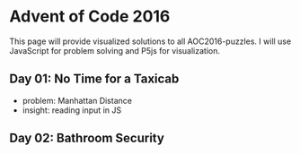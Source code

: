 # Advent of Code 2016

This page will provide visualized solutions to all AOC2016-puzzles. I will use JavaScript for problem solving and P5js for visualization.

## Day 01: No Time for a Taxicab
- problem: Manhattan Distance 
- insight: reading input in JS
  
## Day 02: Bathroom Security